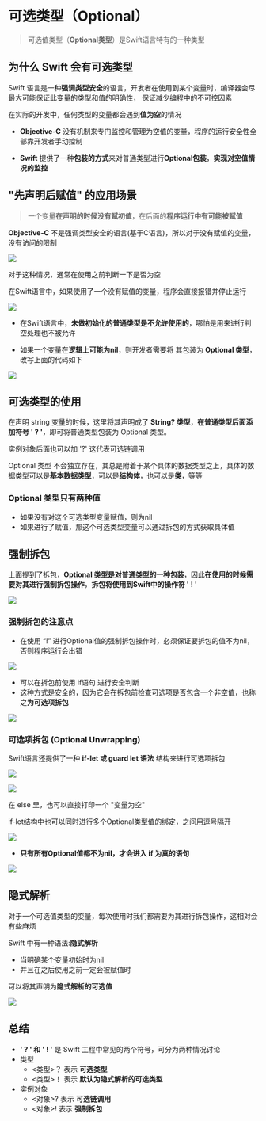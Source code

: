 # 可选类型（Optional）

> 可选值类型（**Optional类型**）是Swift语言特有的一种类型



## 为什么 Swift 会有可选类型

Swift 语言是一种**强调类型安全**的语言，开发者在使用到某个变量时，编译器会尽最大可能保证此变量的类型和值的明确性， 保证减少编程中的不可控因素

在实际的开发中，任何类型的变量都会遇到**值为空**的情况

- **Objective-C** 没有机制来专门监控和管理为空值的变量，程序的运行安全性全部靠开发者手动控制

- **Swift** 提供了一种**包装的方式**来对普通类型进行**Optional包装**，**实现对空值情况的监控**



## "先声明后赋值" 的应用场景

> 一个变量**在声明的时候没有赋初值**，在后面的**程序运行中有可能被赋值**

**Objective-C** 不是强调类型安全的语言(基于C语言)，所以对于没有赋值的变量，没有访问的限制

![](Images/Snipaste_2023-06-21_16-49-59.png)

对于这种情况，通常在使用之前判断一下是否为空



在Swift语言中，如果使用了一个没有赋值的变量，程序会直接报错并停止运行

![](Images/Snipaste_2023-07-10_14-31-12.png)

- 在Swift语言中，**未做初始化的普通类型是不允许使用的**，哪怕是用来进行判空处理也不被允许

- 如果一个变量在**逻辑上可能为nil**，则开发者需要将 其包装为 **Optional 类型**，改写上面的代码如下

![](Images/Snipaste_2023-07-10_14-37-05.png)



## 可选类型的使用

在声明 string 变量的时候，这里将其声明成了 **String? 类型**，**在普通类型后面添加符号 ' ? '**，即可将普通类型包装为 Optional 类型。

实例对象后面也可以加 '?' 这代表可选链调用

Optional 类型 不会独立存在，其总是附着于某个具体的数据类型之上，具体的数据类型可以是**基本数据类型**，可以是**结构体**，也可以是**类**，等等



### **Optional 类型只有两种值**

- 如果没有对这个可选类型变量赋值，则为nil
- 如果进行了赋值，那这个可选类型变量可以通过拆包的方式获取具体值



## 强制拆包

上面提到了拆包，**Optional 类型是对普通类型的一种包装**，因此**在使用的时候需要对其进行强制拆包操作**，**拆包将使用到Swift中的操作符 ' ! '**



![](Images/Snipaste_2023-07-10_14-48-56.png)



### 强制拆包的注意点

- 在使用 “!” 进行Optional值的强制拆包操作时，必须保证要拆包的值不为nil，否则程序运行会出错

![](Images/Snipaste_2023-07-10_14-49-25.png)

- 可以在拆包前使用 if语句 进行安全判断
- 这种方式是安全的，因为它会在拆包前检查可选项是否包含一个非空值，也称之**为可选项拆包**

![](Images/Snipaste_2023-07-10_14-50-55.png)



### 可选项拆包 (Optional Unwrapping)

Swift语言还提供了一种 **if-let 或 guard let 语法** 结构来进行可选项拆包



![](Images/Snipaste_2023-07-10_14-56-23.png)

![](Images/Snipaste_2023-07-10_14-59-20.png)

在 else 里，也可以直接打印一个 "变量为空"

if-let结构中也可以同时进行多个Optional类型值的绑定，之间用逗号隔开

![](Images/Snipaste_2023-07-10_15-01-56.png)

- **只有所有Optional值都不为nil，才会进入 if 为真的语句**

![](Images/Snipaste_2023-07-10_15-04-54.png)



## 隐式解析

对于一个可选值类型的变量，每次使用时我们都需要为其进行拆包操作，这相对会有些麻烦

Swift 中有一种语法:**隐式解析**

- 当明确某个变量初始时为nil
- 并且在之后使用之前一定会被赋值时

可以将其声明为**隐式解析的可选值**

![](Images/Snipaste_2023-07-10_15-08-24.png)



## 总结

- **' ? ' 和 ' ! '** 是 Swift 工程中常见的两个符号，可分为两种情况讨论
- 类型
  - <类型>？ 表示 **可选类型**
  - <类型>！ 表示 **默认为隐式解析的可选类型**
- 实例对象
  - <对象>? 表示 **可选链调用**
  - <对象>! 表示 **强制拆包**

